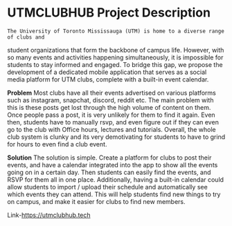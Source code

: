 # UTMCLUBHUB Project Description
    The University of Toronto Mississauga (UTM) is home to a diverse range of clubs and
student organizations that form the backbone of campus life. However, with so many events and
activities happening simultaneously, it is impossible for students to stay informed and engaged.
To bridge this gap, we propose the development of a dedicated mobile application that serves
as a social media platform for UTM clubs, complete with a built-in event calendar.

**Problem**
    Most clubs have all their events advertised on various platforms such as instagram,
snapchat, discord, reddit etc. The main problem with this is these posts get lost through the high
volume of content on them. Once people pass a post, it is very unlikely for them to find it again.
Even then, students have to manually rsvp, and even figure out if they can even go to the club
with Office hours, lectures and tutorials. Overall, the whole club system is clunky and its very
demotivating for students to have to grind for hours to even find a club event.

**Solution**
    The solution is simple. Create a platform for clubs to post their events, and have a
calendar integrated into the app to show all the events going on in a certain day. Then students
can easily find the events, and RSVP for them all in one place. Additionally, having a built-in
calendar could allow students to import / upload their schedule and automatically see which
events they can attend. This will help students find new things to try on campus, and make it
easier for clubs to find new members.

Link-https://utmclubhub.tech
